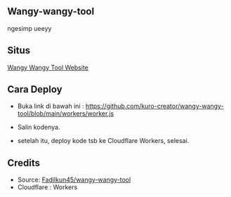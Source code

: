 ## Wangy-wangy-tool
ngesimp ueeyy

## Situs

[Wangy Wangy Tool Website](https://wangy.floral.workers.dev/0:/)

## Cara Deploy
* Buka link di bawah ini :
https://github.com/kuro-creator/wangy-wangy-tool/blob/main/workers/worker.js

* Salin kodenya. 

* setelah itu, deploy kode tsb ke Cloudflare Workers, selesai.

## Credits

* Source: [Fadilkun45/wangy-wangy-tool](https://github.com/fadilkun45/wangy-wangy-tool)
* Cloudflare : Workers

